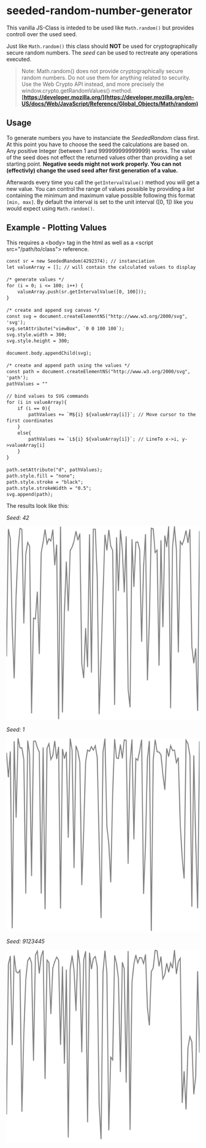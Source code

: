 # seeded-random-number-generator

This vanilla JS-Class is inteded to be used like `Math.random()` but provides controll over the used seed.

Just like `Math.random()` this class should **NOT** be used for cryptographically secure random numbers. The _seed_ can be used to rectreate any operations executed.

> Note: Math.random() does not provide cryptographically secure random numbers. Do not use them for anything related to security. Use the Web Crypto API instead, and more precisely the window.crypto.getRandomValues() method. **[https://developer.mozilla.org/](https://developer.mozilla.org/en-US/docs/Web/JavaScript/Reference/Global_Objects/Math/random)**

## Usage

To generate numbers you have to instanciate the _SeededRandom_ class first. At this point you have to choose the seed the calculations are based on. Any positive Integer (between 1 and 999999999999999) works. The value of the seed does not effect the returned values other than providing a set starting point. **Negative seeds might not work properly. You can not (effectivly) change the used seed after first generation of a value.**

Afterwards every time you call the `getIntervalValue()` method you will get a new value. You can control the range of values possible by providing a _list_ containing the minimum and maximum value possible following this format `[min, max]`. By default the interval is set to the unit interval ([0, 1]) like you would expect using `Math.random()`.

## Example - Plotting Values
This requires a \<body> tag in the html as well as a \<script src="/path/to/class"></script> reference.

```JS
const sr = new SeededRandom(4292374); // instanciation
let valueArray = []; // will contain the calculated values to display

/* generate values */
for (i = 0; i <= 100; i++) {
    valueArray.push(sr.getIntervalValue([0, 100]));
}

/* create and append svg canvas */
const svg = document.createElementNS("http://www.w3.org/2000/svg", 'svg');
svg.setAttribute("viewBox", `0 0 100 100`);
svg.style.width = 300;
svg.style.height = 300;

document.body.appendChild(svg);

/* create and append path using the values */
const path = document.createElementNS("http://www.w3.org/2000/svg", 'path');
pathValues = ""

// bind values to SVG commands
for (i in valueArray){
    if (i == 0){
        pathValues += `M${i} ${valueArray[i]}`; // Move cursor to the first coordinates
    }
    else{
        pathValues += `L${i} ${valueArray[i]}`; // LineTo x->i, y->valueArray[i]
    }
}

path.setAttribute("d", pathValues);
path.style.fill = "none";
path.style.stroke = "black";
path.style.strokeWidth = "0.5";
svg.append(path);
```

The results look like this:

*Seed: 42*
<p><img src='./img/seed42.svg'></p>

*Seed: 1*
<p><img src='./img/seed1.svg'></p>

*Seed: 9123445*
<p><img src='./img/seed9123445.svg'></p>
